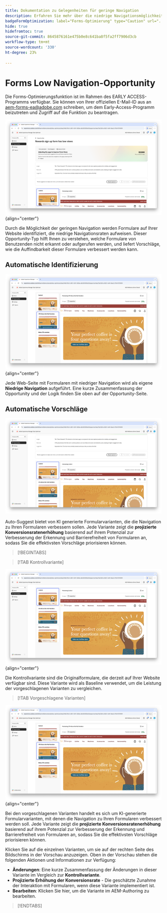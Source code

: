 ```yaml
---
title: Dokumentation zu Gelegenheiten für geringe Navigation
description: Erfahren Sie mehr über die niedrige Navigationsmöglichkeit und wie Sie sie verwenden können, um die Interaktion mit Formularen auf Ihrer Website zu verbessern.
badgeFormOptimization: label="Forms-Optimierung" type="Caution" url="../../opportunity-types/form-optimization.md" tooltip="Forms-Optimierung"
hide: true
hidefromtoc: true
source-git-commit: 8645876161e475b0e8c641ba8f5fa2ff7906d3cb
workflow-type: tm+mt
source-wordcount: '330'
ht-degree: 23%

---
```



# Forms Low Navigation-Opportunity

<span class="preview"> Die Forms-Optimierungsfunktion ist im Rahmen des EARLY ACCESS-Programms verfügbar. Sie können von Ihrer offiziellen E-Mail-ID aus an aem-forms-ea@adobe.com schreiben, um dem Early-Access-Programm beizutreten und Zugriff auf die Funktion zu beantragen. </span>

![Niedrige Navigationsmöglichkeit](./assets/low-navigation/hero.png){align="center"}

Durch die Möglichkeit der geringen Navigation werden Formulare auf Ihrer Website identifiziert, die niedrige Navigationsraten aufweisen. Dieser Opportunity-Typ hilft Ihnen zu verstehen, welche Formulare von Benutzenden nicht erkannt oder aufgerufen werden, und liefert Vorschläge, wie die Auffindbarkeit dieser Formulare verbessert werden kann.

## Automatische Identifizierung

![Niedrige Navigation automatisch identifizieren](./assets/low-navigation/auto-identify.png){align="center"}

Jede Web-Seite mit Formularen mit niedriger Navigation wird als eigene **Niedrige Navigation** aufgeführt. Eine kurze Zusammenfassung der Opportunity und der Logik finden Sie oben auf der Opportunity-Seite.

## Automatische Vorschläge

![Niedrige Navigation automatisch vorschlagen](./assets/low-navigation/auto-suggest.png)

Auto-Suggest bietet von KI generierte Formularvarianten, die die Navigation zu Ihren Formularen verbessern sollen. Jede Variante zeigt die **projizierte Konversionsratenerhöhung** basierend auf ihrem Potenzial zur Verbesserung der Erkennung und Barrierefreiheit von Formularen an, sodass Sie die effektivsten Vorschläge priorisieren können.

>[!BEGINTABS]

>[!TAB Kontrollvariante]

![Kontrollvarianten](./assets/low-navigation/control-variation.png){align="center"}

Die Kontrollvariante sind die Originalformulare, die derzeit auf Ihrer Website verfügbar sind. Diese Variante wird als Baseline verwendet, um die Leistung der vorgeschlagenen Varianten zu vergleichen.

>[!TAB Vorgeschlagene Varianten]

![Vorgeschlagene Varianten](./assets/low-navigation/suggested-variations.png){align="center"}

Bei den vorgeschlagenen Varianten handelt es sich um KI-generierte Formularvarianten, mit denen die Navigation zu Ihren Formularen verbessert werden soll. Jede Variante zeigt die **projizierte Konversionsratenerhöhung** basierend auf ihrem Potenzial zur Verbesserung der Erkennung und Barrierefreiheit von Formularen an, sodass Sie die effektivsten Vorschläge priorisieren können.

Klicken Sie auf die einzelnen Varianten, um sie auf der rechten Seite des Bildschirms in der Vorschau anzuzeigen. Oben in der Vorschau stehen die folgenden Aktionen und Informationen zur Verfügung:

* **Änderungen**: Eine kurze Zusammenfassung der Änderungen in dieser Variante im Vergleich zur **Kontrollvariante**.
* **Projizierte Erhöhung der Konversionsrate** - Die geschätzte Zunahme der Interaktion mit Formularen, wenn diese Variante implementiert ist.
* **Bearbeiten**: Klicken Sie hier, um die Variante im AEM-Authoring zu bearbeiten.

>[!ENDTABS]

<!-- 

## Auto-optimize

[!BADGE Ultimate]{type=Positive tooltip="Ultimate"}

![Auto-optimize low navigation](./assets/low-views/auto-optimize.png){align="center"}

Sites Optimizer Ultimate adds the ability to deploy auto-optimization for the issues found by the low navigation opportunity.

>[!BEGINTABS]

>[!TAB Test multiple]


>[!TAB Publish selected]

{{auto-optimize-deploy-optimization-slack}}

>[!TAB Request approval]

{{auto-optimize-request-approval}}

>[!ENDTABS]

-->
